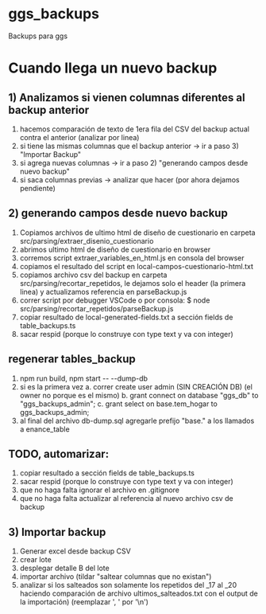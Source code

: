 # ggs_backups

Backups para ggs

# Cuando llega un nuevo backup

## 1) Analizamos si vienen columnas diferentes al backup anterior

1. hacemos comparación de texto de 1era fila del CSV del backup actual contra el anterior (analizar por linea)
2. si tiene las mismas columnas que el backup anterior -> ir a paso 3) "Importar Backup"
3. si agrega nuevas columnas -> ir a paso 2) "generando campos desde nuevo backup"
4. si saca columnas previas -> analizar que hacer (por ahora dejamos pendiente)

## 2) generando campos desde nuevo backup

1. Copiamos archivos de ultimo html de diseño de cuestionario en carpeta src/parsing/extraer_disenio_cuestionario
2. abrimos ultimo html de diseño de cuestionario en browser
3. corremos script extraer_variables_en_html.js en consola del browser
4. copiamos el resultado del script en local-campos-cuestionario-html.txt
5. copiamos archivo csv del backup en carpeta src/parsing/recortar_repetidos, le dejamos solo el header (la primera linea) y actualizamos referencia en parseBackup.js
6. correr script por debugger VSCode o por consola: $ node src/parsing/recortar_repetidos/parseBackup.js
7. copiar resultado de local-generated-fields.txt a sección fields de table_backups.ts
8. sacar respid (porque lo construye con type text y va con integer)

## regenerar tables_backup

1. npm run build, npm start -- --dump-db
2. si es la primera vez
   a. correr create user admin (SIN CREACIÓN DB) (el owner no porque es el mismo)
   b. grant connect on database "ggs_db" to "ggs_backups_admin";
   c. grant select on base.tem_hogar to ggs_backups_admin;
3. al final del archivo db-dump.sql agregarle prefijo "base." a los llamados a enance_table

## TODO, automarizar:

1. copiar resultado a sección fields de table_backups.ts
2. sacar respid (porque lo construye con type text y va con integer)
3. que no haga falta ignorar el archivo en .gitignore
4. que no haga falta actualizar al referencia al nuevo archivo csv de backup

## 3) Importar backup

1. Generar excel desde backup CSV
2. crear lote
3. desplegar detalle B del lote
4. importar archivo (tildar "saltear columnas que no existan")
5. analizar si los salteados son solamente los repetidos del \_17 al \_20 haciendo comparación de archivo ultimos_salteados.txt con el output de la importación) (reemplazar ', ' por '\n')
